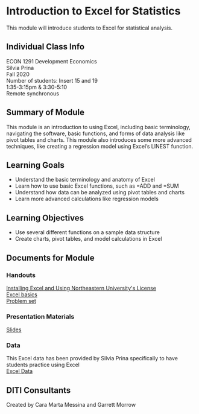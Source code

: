 # Introduction to Excel for Statistics
This module will introduce students to Excel for statistical analysis.

## Individual Class Info
ECON 1291 Development Economics
<br>
Silvia Prina
<br>
Fall 2020
<br>
Number of students: Insert 15 and 19
<br>
1:35-3:15pm & 3:30-5:10
<br>
Remote synchronous

## Summary of Module
This module is an introduction to using Excel, including basic terminology, navigating the software, basic functions, and forms of data analysis like pivot tables and charts. This module also introduces some more advanced techniques, like creating a regression model using Excel’s LINEST function.

## Learning Goals
- Understand the basic terminology and anatomy of Excel
- Learn how to use basic Excel functions, such as =ADD and =SUM
- Understand how data can be analyzed using pivot tables and charts
- Learn more advanced calculations like regression models

## Learning Objectives
- Use several different functions on a sample data structure
- Create charts, pivot tables, and model calculations in Excel

## Documents for Module

### Handouts

[Installing Excel and Using Northeastern University's License](https://github.com/NULabNortheastern/digitalassignmentshowcase/blob/master/data-management/fa20-prina-econ1291-excel/handout-install_excel.pdf)
<br/>
[Excel basics](https://github.com/NULabNortheastern/digitalassignmentshowcase/blob/master/data-management/fa20-prina-econ1291-excel/handout.pdf)
<br/>
[Problem set](https://github.com/NULabNortheastern/digitalassignmentshowcase/blob/master/data-management/fa20-prina-econ1291-excel/ECON1291_2020-excel_training.pdf)

### Presentation Materials

[Slides](https://github.com/NULabNortheastern/digitalassignmentshowcase/blob/master/data-management/fa20-prina-econ1291-excel/prina-fall2020-slides.pdf)

### Data
This Excel data has been provided by Silvia Prina specifically to have students practice using Excel
<br/>
[Excel Data](https://github.com/NULabNortheastern/digitalassignmentshowcase/blob/master/data-management/fa20-prina-econ1291-excel/ECON1291exceltutoring.xlsx)

## DITI Consultants
Created by Cara Marta Messina and Garrett Morrow
